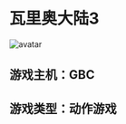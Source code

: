# 瓦里奥大陆3
![avatar](http://img.xiaoji001.com//files/6001275/f1f1bdbed5fe694d93e48ff75e6a2eaa.png)

## 游戏主机：GBC
## 游戏类型：动作游戏

